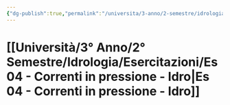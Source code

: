```yaml
---
{"dg-publish":true,"permalink":"/universita/3-anno/2-semestre/idrologia/esercitazioni/es-04-correnti-in-pressione-idro/"}
---
```


# [[Università/3° Anno/2° Semestre/Idrologia/Esercitazioni/Es 04 - Correnti in pressione - Idro\|Es 04 - Correnti in pressione - Idro]]
